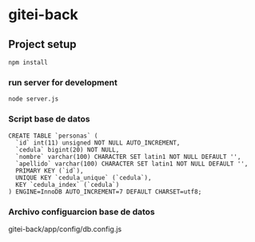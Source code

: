 # gitei-back

## Project setup
```
npm install
```

### run server for development
```
node server.js 
```

### Script base de datos
```MYSQL
CREATE TABLE `personas` (
  `id` int(11) unsigned NOT NULL AUTO_INCREMENT,
  `cedula` bigint(20) NOT NULL,
  `nombre` varchar(100) CHARACTER SET latin1 NOT NULL DEFAULT '',
  `apellido` varchar(100) CHARACTER SET latin1 NOT NULL DEFAULT '',
  PRIMARY KEY (`id`),
  UNIQUE KEY `cedula_unique` (`cedula`),
  KEY `cedula_index` (`cedula`)
) ENGINE=InnoDB AUTO_INCREMENT=7 DEFAULT CHARSET=utf8;
```

### Archivo configuarcion base de datos
gitei-back/app/config/db.config.js
